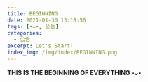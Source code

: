 ```yaml
---
title: BEGINNING
date: 2021-01-30 13:18:56
tags: [•ᴗ•, 公告]
categories:
  - 公告
excerpt: Let's Start!
index_img: /img/index/BEGINNING.png
---
```


**THIS IS THE BEGINNING OF EVERYTHING •ᴗ•**